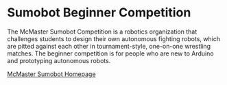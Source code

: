 # Sumobot Beginner Competition

The McMaster Sumobot Competition is a robotics organization that challenges students to design their own autonomous fighting robots, which are pitted against each other in tournament-style, one-on-one wrestling matches.
The beginner competition is for people who are new to Arduino and prototyping autonomous robots. 

[McMaster Sumobot Homepage](http://sumobot.ca/#/home)
